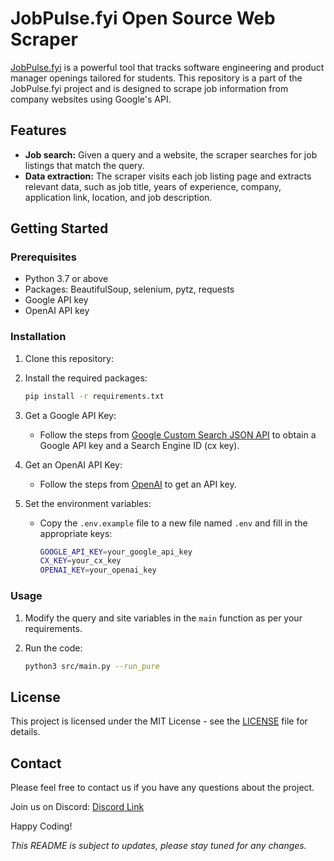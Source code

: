 # JobPulse.fyi Open Source Web Scraper

[JobPulse.fyi](https://jobpulse.fyi/?utm_source=github) is a powerful tool that tracks software engineering and product manager openings tailored for students. This repository is a part of the JobPulse.fyi project and is designed to scrape job information from company websites using Google's API.

## Features

- **Job search:** Given a query and a website, the scraper searches for job listings that match the query.
- **Data extraction:** The scraper visits each job listing page and extracts relevant data, such as job title, years of experience, company, application link, location, and job description.

## Getting Started

### Prerequisites

- Python 3.7 or above
- Packages: BeautifulSoup, selenium, pytz, requests
- Google API key
- OpenAI API key

### Installation

1. Clone this repository:


2. Install the required packages:

    ```bash
    pip install -r requirements.txt
    ```

3. Get a Google API Key:

   - Follow the steps from [Google Custom Search JSON API](https://developers.google.com/custom-search/v1/introduction) to obtain a Google API key and a Search Engine ID (cx key).

4. Get an OpenAI API Key:

   - Follow the steps from [OpenAI](https://beta.openai.com/docs/developer-quickstart/) to get an API key.

5. Set the environment variables:

   - Copy the `.env.example` file to a new file named `.env` and fill in the appropriate keys:

        ```bash
        GOOGLE_API_KEY=your_google_api_key
        CX_KEY=your_cx_key
        OPENAI_KEY=your_openai_key
        ```

### Usage

1. Modify the query and site variables in the `main` function as per your requirements.
2. Run the code:

    ```bash
    python3 src/main.py --run_pure
    ```


## License

This project is licensed under the MIT License - see the [LICENSE](LICENSE) file for details.

## Contact

Please feel free to contact us if you have any questions about the project.

Join us on Discord: [Discord Link](https://discord.gg/R6rWBFhzF2)


Happy Coding!

*This README is subject to updates, please stay tuned for any changes.*


